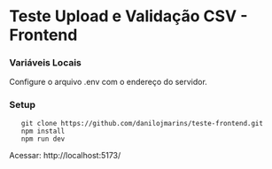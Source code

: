# Teste Upload e Validação CSV - Frontend

### Variáveis Locais
Configure o arquivo .env com o endereço do servidor.

### Setup
```
   git clone https://github.com/danilojmarins/teste-frontend.git
   npm install
   npm run dev
``` 
Acessar: http://localhost:5173/